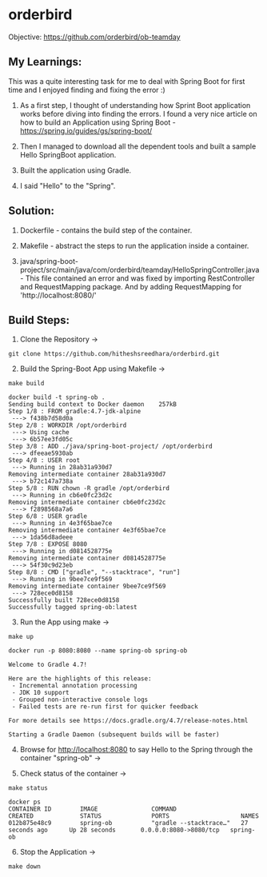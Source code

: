 # orderbird

Objective: https://github.com/orderbird/ob-teamday

## My Learnings:

This was a quite interesting task for me to deal with Spring Boot for first time and I enjoyed finding and fixing the error :)

1. As a first step, I thought of understanding how Sprint Boot application works before diving into finding the errors. I found a very nice article on how to build an Application using Spring Boot - https://spring.io/guides/gs/spring-boot/

2. Then I managed to download all the dependent tools and built a sample Hello SpringBoot application.

3. Built the application using Gradle.

4. I said "Hello" to the "Spring".


## Solution:

1. Dockerfile - contains the build step of the container.

2. Makefile - abstract the steps to run the application inside a container.

3. java/spring-boot-project/src/main/java/com/orderbird/teamday/HelloSpringController.java - 
This file contained an error and was fixed by importing RestController and RequestMapping package. And by adding RequestMapping for 'http://localhost:8080/' 

## Build Steps:

1. Clone the Repository ->

```
git clone https://github.com/hitheshsreedhara/orderbird.git
```
2. Build the Spring-Boot App using Makefile ->

```
make build
```
```
docker build -t spring-ob .
Sending build context to Docker daemon    257kB
Step 1/8 : FROM gradle:4.7-jdk-alpine
 ---> f438b7d58d0a
Step 2/8 : WORKDIR /opt/orderbird
 ---> Using cache
 ---> 6b57ee3fd05c
Step 3/8 : ADD ./java/spring-boot-project/ /opt/orderbird
 ---> dfeeae5930ab
Step 4/8 : USER root
 ---> Running in 28ab31a930d7
Removing intermediate container 28ab31a930d7
 ---> b72c147a738a
Step 5/8 : RUN chown -R gradle /opt/orderbird
 ---> Running in cb6e0fc23d2c
Removing intermediate container cb6e0fc23d2c
 ---> f2898568a7a6
Step 6/8 : USER gradle
 ---> Running in 4e3f65bae7ce
Removing intermediate container 4e3f65bae7ce
 ---> 1da56d8adeee
Step 7/8 : EXPOSE 8080
 ---> Running in d0814528775e
Removing intermediate container d0814528775e
 ---> 54f30c9d23eb
Step 8/8 : CMD ["gradle", "--stacktrace", "run"]
 ---> Running in 9bee7ce9f569
Removing intermediate container 9bee7ce9f569
 ---> 728ece0d8158
Successfully built 728ece0d8158
Successfully tagged spring-ob:latest
```

3. Run the App using make ->
```
make up
```
```
docker run -p 8080:8080 --name spring-ob spring-ob

Welcome to Gradle 4.7!

Here are the highlights of this release:
 - Incremental annotation processing
 - JDK 10 support
 - Grouped non-interactive console logs
 - Failed tests are re-run first for quicker feedback

For more details see https://docs.gradle.org/4.7/release-notes.html

Starting a Gradle Daemon (subsequent builds will be faster)
```

4. Browse for [http://localhost:8080](http://localhost:8080) to say Hello to the Spring through the container "spring-ob" ->

5. Check status of the container ->
```
make status
```
```
docker ps
CONTAINER ID        IMAGE               COMMAND                  CREATED             STATUS              PORTS                    NAMES
012b875e48c9        spring-ob           "gradle --stacktrace…"   27 seconds ago      Up 28 seconds       0.0.0.0:8080->8080/tcp   spring-ob
```
6. Stop the Application ->
```
make down
```

